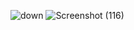 ![down](https://github.com/user-attachments/assets/8f065343-aa8c-46dc-b024-ca358a5c836f)
![Screenshot (116)](https://github.com/user-attachments/assets/d9ab61b0-db3c-4c15-aee0-e0c6a06f8590)



